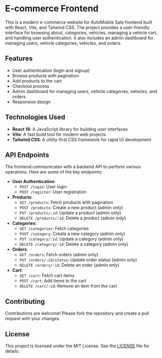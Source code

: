 # E-commerce Frontend

This is a modern e-commerce website for AutoMobile Sale frontend built with React, Vite, and Tailwind CSS. The project provides a user-friendly interface for browsing about, categories, vehicles, managing a vehicle cart, and handling user authentication. It also includes an admin dashboard for managing users, vehicle categories, vehicles, and orders.

## Features

- User authentication (login and signup)
- Browse products with pagination
- Add products to the cart
- Checkout process
- Admin dashboard for managing users, vehicle categories, vehicles, and orders
- Responsive design

## Technologies Used

- **React 18**: A JavaScript library for building user interfaces
- **Vite**: A fast build tool for modern web projects
- **Tailwind CSS**: A utility-first CSS framework for rapid UI development

## API Endpoints

The frontend communicates with a backend API to perform various operations. Here are some of the key endpoints:

- **User Authentication**:
  - `POST /login`: User login
  - `POST /register`: User registration
- **Products**:
  - `GET /products`: Fetch products with pagination
  - `POST /products`: Create a new product (admin only)
  - `PUT /products/:id`: Update a product (admin only)
  - `DELETE /products/:id`: Delete a product (admin only)
- **Categories**:
  - `GET /categories`: Fetch categories
  - `POST /category`: Create a new category (admin only)
  - `PUT /category/:id`: Update a category (admin only)
  - `DELETE /category/:id`: Delete a category (admin only)
- **Orders**:
  - `GET /orders`: Fetch orders (admin only)
  - `PUT /orders/:id/status`: Update order status (admin only)
  - `DELETE /orders/:id`: Delete an order (admin only)
- **Cart**:
  - `GET /cart`: Fetch cart items
  - `POST /cart`: Add items to the cart
  - `DELETE /cart/:id`: Remove an item from the cart

## Contributing

Contributions are welcome! Please fork the repository and create a pull request with your changes.

## License

This project is licensed under the MIT License. See the [LICENSE](LICENSE) file for details.


